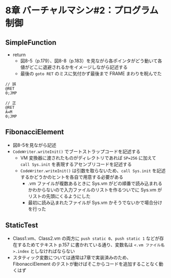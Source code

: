 # 8章 バーチャルマシン#2：プログラム制御

## SimpleFunction

- return
  - 図8-5（p.179）、図8-8（p.183）を見ながら各ポインタがどう動いて各値がどこに退避されるかをイメージしながら記述する
  - 最後の ```goto RET``` のミスに気付かず最後まで FRAME まわりを睨んでた

```
// 誤
@RET
0;JMP

// 正
@RET
A=M
0;JMP
```

## FibonacciElement

- 図8-5を見ながら記述
- ```CodeWriter.writeInit()``` でブートストラップコードを記述する
  - VM 変換器に渡されたものがディレクトリであれば ```SP=256``` に加えて ```call Sys.init``` を表現するアセンブリコードを記述する
  - ```CodeWriter.writeInit()``` は引数を取らないため、```call Sys.init``` を記述するかどうかのヒントを各自で用意する必要がある
    - .vm ファイルが複数あるときに Sys.vm がどの順番で読み込まれるかわからないので入力ファイルのリストを作るついでに Sys.vm がリストの先頭にくるようにした
    - 最初に読み込まれたファイルが Sys.vm かそうでないかで場合分けを行った

## StaticTest

- Class1.vm、Class2.vm の両方に ```push static 0```、```push static 1``` などが存在するためてテキスト p.157 に書かれている通り、変数名は ```<.vm ファイル名>.index``` としなければならない
- スタティック変数については通常は7章で実装済みのため、FibonacciElement のテストが動けばそこからコードを追加することなく動くはず

